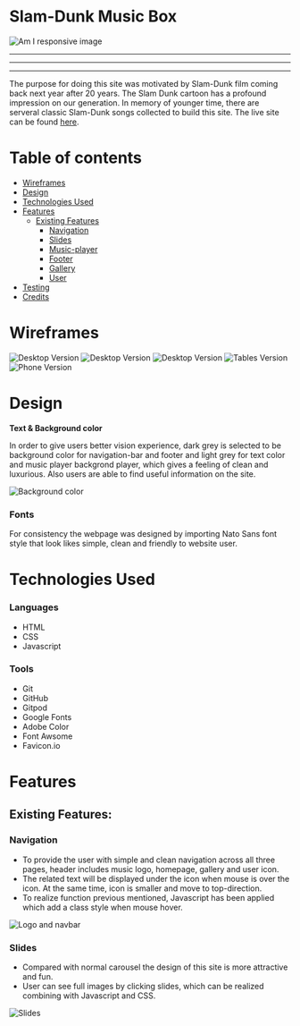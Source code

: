 # Slam-Dunk Music Box

![Am I responsive image](assets/images/readme/am-i-responsive.png)

<hr>
<hr>
<hr>

The purpose for doing this site was motivated by Slam-Dunk film coming back next year after 20 years. The Slam Dunk cartoon has a profound impression on our generation. In memory of younger time, there are serveral classic Slam-Dunk songs collected to build this site. The live site can be found [here](https://mabin9527.github.io/SLAM-DUNK-PP2/).

# Table of contents
- [Wireframes](#wireframes)
- [Design](#design)
- [Technologies Used](#technologies-used)
- [Features](#features)
    - [Existing Features](#existing-features)
        - [Navigation](#navigation)
        - [Slides](#slides)
        - [Music-player](#music-player)
        - [Footer](#homepage)
        - [Gallery](#gallery)
        - [User](#user)
- [Testing](#testing)
- [Credits](#credits)

# Wireframes

![Desktop Version](assets/images/readme/homepage.png)
![Desktop Version](assets/images/readme/gallery.png)
![Desktop Version](assets/images/readme/user.png)
![Tables Version](assets/images/readme/iPad-homepage.png)
![Phone Version](assets/images/readme/iPhone-homepage.png)

# Design

**Text & Background color**

In order to give users better vision experience, dark grey is selected to be background color for navigation-bar and footer and light grey for text color and music player backgrond player, which gives a feeling of clean and luxurious. Also users are able to find useful information on the site.

![Background color](assets/images/readme/adobe-color.png)

### Fonts
For consistency the webpage was designed by importing Nato Sans font style that look likes simple, clean and friendly to website user.

# Technologies Used

### Languages
- HTML
- CSS
- Javascript

### Tools
- Git
- GitHub
- Gitpod
- Google Fonts
- Adobe Color
- Font Awsome
- Favicon<span>.</span>io

# Features

## Existing Features:

### Navigation

- To provide the user with simple and clean navigation across all three pages, header includes music logo, homepage, gallery and user icon. 
- The related text will be displayed under the icon when mouse is over the icon. At the same time, icon is smaller and move to top-direction. 
- To realize function previous mentioned, Javascript has been applied which add a class style when mouse hover.

![Logo and navbar](assets/images/readme/nav-bar.png)

### Slides

- Compared with normal carousel the design of this site is more attractive and fun.
- User can see full images by clicking slides, which can be realized combining with Javascript and CSS.

![Slides](assets/images/readme/slides.png)




